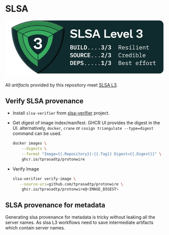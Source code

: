 # SLSA

<div align="center">

[![slsa-badge-level3][slsa-badge-level3]][slsa-level3]

</div>

All _artifacts_ provided by this repository meet [SLSA L3][slsa-level3].

## Verify SLSA provenance

- Install `slsa-verifier` from [slsa-verifier] project.
- Get digest of image index/manifest. GHCR UI provides the digest in the UI.
  alternatively, `docker`, `crane` or `cosign triangulate --type=digest` command
  can be used.

    ```bash
    docker images \
        --digests \
        --format "Image={{.Repository}}:{{.Tag}} Digest={{.Digest}}" \
        ghcr.io/tprasadtp/protonwire
    ```

- Verify Image

    ```bash
    slsa-verifier verify-image \
       --source-uri=github.com/tprasadtp/protonwire \
        ghcr.io/tprasadtp/protonwire@<IMAGE_DIGEST>
    ```

## SLSA provenance for metadata

Generating slsa provenance for metadata is tricky without leaking all the server names.
As slsa L3 workflows need to save intermediate artifacts which contain server names.

[cosign]: https://docs.sigstore.dev/system_config/installation/
[slsa-verifier]: https://github.com/slsa-framework/slsa-verifier
[slsa-badge-level3]: ./images/slsa-level3-logo.svg
[slsa-level3]: https://slsa.dev/spec/v1.0/levels#build-l3
